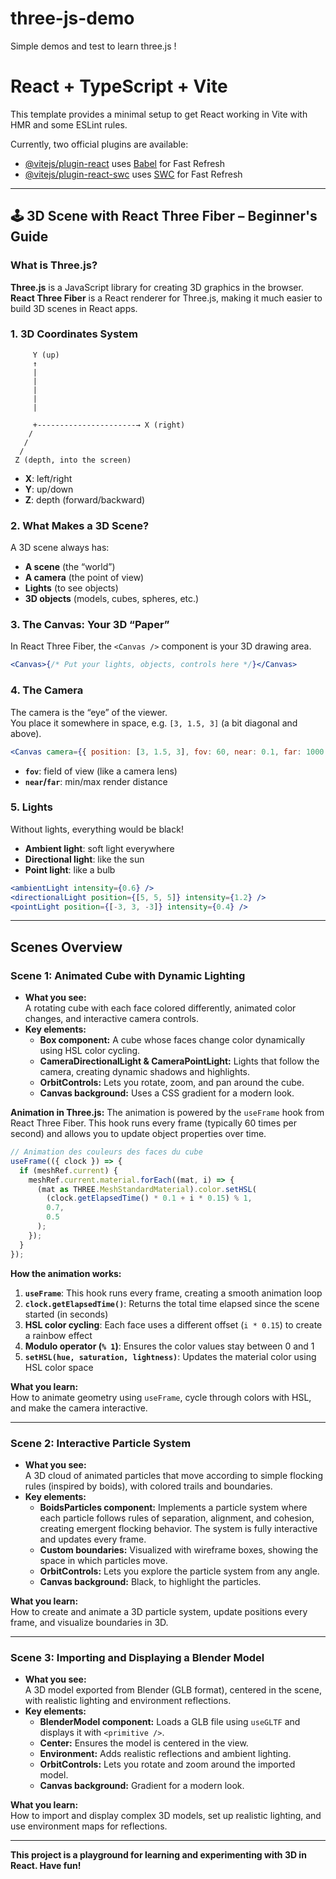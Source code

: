 # three-js-demo

Simple demos and test to learn three.js !

# React + TypeScript + Vite

This template provides a minimal setup to get React working in Vite with HMR and some ESLint rules.

Currently, two official plugins are available:

- [@vitejs/plugin-react](https://github.com/vitejs/vite-plugin-react/blob/main/packages/plugin-react) uses [Babel](https://babeljs.io/) for Fast Refresh
- [@vitejs/plugin-react-swc](https://github.com/vitejs/vite-plugin-react/blob/main/packages/plugin-react-swc) uses [SWC](https://swc.rs/) for Fast Refresh

---

## 🕹️ 3D Scene with React Three Fiber – Beginner's Guide

### What is Three.js?

**Three.js** is a JavaScript library for creating 3D graphics in the browser.  
**React Three Fiber** is a React renderer for Three.js, making it much easier to build 3D scenes in React apps.

### 1. 3D Coordinates System

```
     Y (up)
     ↑
     |
     |
     |
     |
     |

     +----------------------→ X (right)
    /
   /
  /
 Z (depth, into the screen)
```

- **X**: left/right
- **Y**: up/down
- **Z**: depth (forward/backward)

### 2. What Makes a 3D Scene?

A 3D scene always has:

- **A scene** (the “world”)
- **A camera** (the point of view)
- **Lights** (to see objects)
- **3D objects** (models, cubes, spheres, etc.)

### 3. The Canvas: Your 3D “Paper”

In React Three Fiber, the `<Canvas />` component is your 3D drawing area.

```jsx
<Canvas>{/* Put your lights, objects, controls here */}</Canvas>
```

### 4. The Camera

The camera is the “eye” of the viewer.  
You place it somewhere in space, e.g. `[3, 1.5, 3]` (a bit diagonal and above).

```jsx
<Canvas camera={{ position: [3, 1.5, 3], fov: 60, near: 0.1, far: 1000 }}>
```

- **`fov`**: field of view (like a camera lens)
- **`near`/`far`**: min/max render distance

### 5. Lights

Without lights, everything would be black!

- **Ambient light**: soft light everywhere
- **Directional light**: like the sun
- **Point light**: like a bulb

```jsx
<ambientLight intensity={0.6} />
<directionalLight position={[5, 5, 5]} intensity={1.2} />
<pointLight position={[-3, 3, -3]} intensity={0.4} />
```

---

## Scenes Overview

### **Scene 1: Animated Cube with Dynamic Lighting**

- **What you see:**  
  A rotating cube with each face colored differently, animated color changes, and interactive camera controls.
- **Key elements:**
  - **Box component:** A cube whose faces change color dynamically using HSL color cycling.
  - **CameraDirectionalLight & CameraPointLight:** Lights that follow the camera, creating dynamic shadows and highlights.
  - **OrbitControls:** Lets you rotate, zoom, and pan around the cube.
  - **Canvas background:** Uses a CSS gradient for a modern look.

**Animation in Three.js:**
The animation is powered by the `useFrame` hook from React Three Fiber. This hook runs every frame (typically 60 times per second) and allows you to update object properties over time.

```jsx
// Animation des couleurs des faces du cube
useFrame(({ clock }) => {
  if (meshRef.current) {
    meshRef.current.material.forEach((mat, i) => {
      (mat as THREE.MeshStandardMaterial).color.setHSL(
        (clock.getElapsedTime() * 0.1 + i * 0.15) % 1,
        0.7,
        0.5
      );
    });
  }
});
```

**How the animation works:**

1. **`useFrame`**: This hook runs every frame, creating a smooth animation loop
2. **`clock.getElapsedTime()`**: Returns the total time elapsed since the scene started (in seconds)
3. **HSL color cycling**: Each face uses a different offset (`i * 0.15`) to create a rainbow effect
4. **Modulo operator (`% 1`)**: Ensures the color values stay between 0 and 1
5. **`setHSL(hue, saturation, lightness)`**: Updates the material color using HSL color space

**What you learn:**  
How to animate geometry using `useFrame`, cycle through colors with HSL, and make the camera interactive.

---

### **Scene 2: Interactive Particle System**

- **What you see:**  
  A 3D cloud of animated particles that move according to simple flocking rules (inspired by boids), with colored trails and boundaries.
- **Key elements:**
  - **BoidsParticles component:** Implements a particle system where each particle follows rules of separation, alignment, and cohesion, creating emergent flocking behavior. The system is fully interactive and updates every frame.
  - **Custom boundaries:** Visualized with wireframe boxes, showing the space in which particles move.
  - **OrbitControls:** Lets you explore the particle system from any angle.
  - **Canvas background:** Black, to highlight the particles.

**What you learn:**  
How to create and animate a 3D particle system, update positions every frame, and visualize boundaries in 3D.

---

### **Scene 3: Importing and Displaying a Blender Model**

- **What you see:**  
  A 3D model exported from Blender (GLB format), centered in the scene, with realistic lighting and environment reflections.
- **Key elements:**
  - **BlenderModel component:** Loads a GLB file using `useGLTF` and displays it with `<primitive />`.
  - **Center:** Ensures the model is centered in the view.
  - **Environment:** Adds realistic reflections and ambient lighting.
  - **OrbitControls:** Lets you rotate and zoom around the imported model.
  - **Canvas background:** Gradient for a modern look.

**What you learn:**  
How to import and display complex 3D models, set up realistic lighting, and use environment maps for reflections.

---

**This project is a playground for learning and experimenting with 3D in React. Have fun!**
